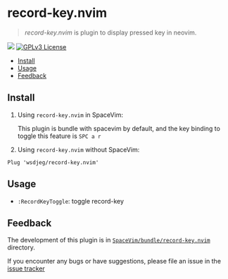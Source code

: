 # record-key.nvim

> _record-key.nvim_ is plugin to display pressed key in neovim.

[![](https://spacevim.org/img/build-with-SpaceVim.svg)](https://spacevim.org)
[![GPLv3 License](https://img.spacevim.org/license-GPLv3-blue.svg)](LICENSE)

<!-- vim-markdown-toc GFM -->

- [Install](#install)
- [Usage](#usage)
- [Feedback](#feedback)

<!-- vim-markdown-toc -->

## Install

1. Using `record-key.nvim` in SpaceVim:

   This plugin is bundle with spacevim by default, and the key binding to toggle this feature is `SPC a r`

2. Using `record-key.nvim` without SpaceVim:

```
Plug 'wsdjeg/record-key.nvim'
```

## Usage

- `:RecordKeyToggle`: toggle record-key

## Feedback

The development of this plugin is in [`SpaceVim/bundle/record-key.nvim`](https://github.com/SpaceVim/SpaceVim/tree/master/bundle/record-key.nvim) directory.

If you encounter any bugs or have suggestions, please file an issue in the [issue tracker](https://github.com/SpaceVim/SpaceVim/issues)

